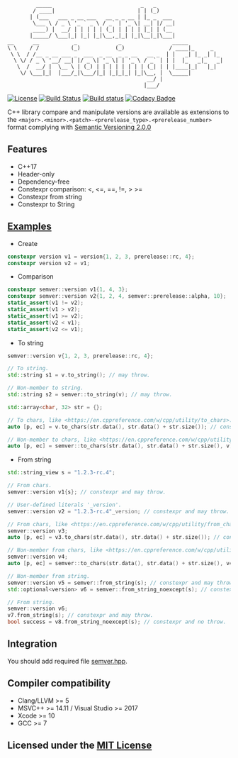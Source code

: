 ```text
         _____                            _   _
        / ____|                          | | (_)
       | (___   ___ _ __ ___   __ _ _ __ | |_ _  ___
        \___ \ / _ \ '_ ` _ \ / _` | '_ \| __| |/ __|
        ____) |  __/ | | | | | (_| | | | | |_| | (__
       |_____/ \___|_| |_| |_|\__,_|_| |_|\__|_|\___|
__      __           _             _                _____
\ \    / /          (_)           (_)              / ____|_     _
 \ \  / /__ _ __ ___ _  ___  _ __  _ _ __   __ _  | |   _| |_ _| |_
  \ \/ / _ \ '__/ __| |/ _ \| '_ \| | '_ \ / _` | | |  |_   _|_   _|
   \  /  __/ |  \__ \ | (_) | | | | | | | | (_| | | |____|_|   |_|
    \/ \___|_|  |___/_|\___/|_| |_|_|_| |_|\__, |  \_____|
                                            __/ |
                                           |___/
```

[![License](https://img.shields.io/github/license/Neargye/semver.svg)](LICENSE)
[![Build Status](https://travis-ci.org/Neargye/semver.svg?branch=master)](https://travis-ci.org/Neargye/semver)
[![Build status](https://ci.appveyor.com/api/projects/status/5k62fhf7u1v5h1st/branch/master?svg=true)](https://ci.appveyor.com/project/Neargye/semver/branch/master)
[![Codacy Badge](https://api.codacy.com/project/badge/Grade/04b3ef8b2be24f72b670af76855307cc)](https://www.codacy.com/app/Neargye/semver?utm_source=github.com&amp;utm_medium=referral&amp;utm_content=Neargye/semver&amp;utm_campaign=Badge_Grade)

C++ library compare and manipulate versions are available as extensions to the `<major>.<minor>.<patch>-<prerelease_type>.<prerelease_number>` format complying with [Semantic Versioning 2.0.0](semver.org)

## Features

* C++17
* Header-only
* Dependency-free
* Constexpr comparison: <, <=, ==, !=, > >=
* Constexpr from string
* Constexpr to String

## [Examples](example/example.cpp)

* Create

```cpp
constexpr version v1 = version{1, 2, 3, prerelease::rc, 4};
constexpr version v2 = v1;
```

* Сomparison

```cpp
constexpr semver::version v1{1, 4, 3};
constexpr semver::version v2{1, 2, 4, semver::prerelease::alpha, 10};
static_assert(v1 != v2);
static_assert(v1 > v2);
static_assert(v1 >= v2);
static_assert(v2 < v1);
static_assert(v2 <= v1);
```

* To string

```cpp
semver::version v{1, 2, 3, prerelease::rc, 4};

// To string.
std::string s1 = v.to_string(); // may throw.

// Non-member to string.
std::string s2 = semver::to_string(v); // may throw.

std::array<char, 32> str = {};

// To chars, like <https://en.cppreference.com/w/cpp/utility/to_chars>.
auto [p, ec] = v.to_chars(str.data(), str.data() + str.size()); // constexpr and no throw.

// Non-member to chars, like <https://en.cppreference.com/w/cpp/utility/to_chars>.
auto [p, ec] = semver::to_chars(str.data(), str.data() + str.size(), v); // constexpr and no throw.
```

* From string

```cpp
std::string_view s = "1.2.3-rc.4";

// From chars.
semver::version v1{s}; // constexpr and may throw.

// User-defined literals '_version'.
semver::version v2 = "1.2.3-rc.4"_version; // constexpr and may throw.

// From chars, like <https://en.cppreference.com/w/cpp/utility/from_chars>.
semver::version v3;
auto [p, ec] = v3.to_chars(str.data(), str.data() + str.size()); // constexpr and no throw.

// Non-member from chars, like <https://en.cppreference.com/w/cpp/utility/from_chars>.
semver::version v4;
auto [p, ec] = semver::to_chars(str.data(), str.data() + str.size(), v4); // constexpr and no throw.

// Non-member from string.
semver::version v5 = semver::from_string(s); // constexpr and may throw.
std::optional<version> v6 = semver::from_string_noexcept(s); // constexpr and no throw.

// From string.
semver::version v6;
v7.from_string(s); // constexpr and may throw.
bool success = v8.from_string_noexcept(s); // constexpr and no throw.
```

## Integration

You should add required file [semver.hpp](include/semver.hpp).

## Compiler compatibility

* Clang/LLVM >= 5
* MSVC++ >= 14.11 / Visual Studio >= 2017
* Xcode >= 10
* GCC >= 7

## Licensed under the [MIT License](LICENSE)
